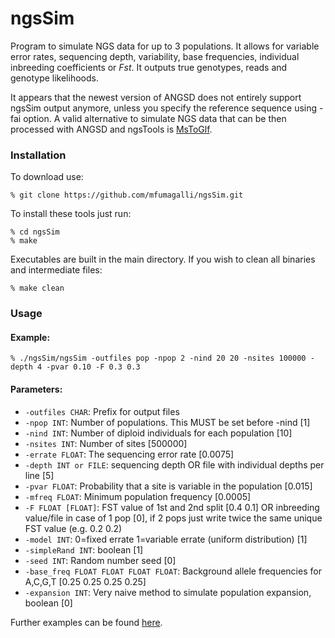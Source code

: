 
# ngsSim

Program to simulate NGS data for up to 3 populations. It allows for variable error rates, sequencing depth, variability, base frequencies, individual inbreeding coefficients or _Fst_. It outputs true genotypes, reads and genotype likelihoods. 

It appears that the newest version of ANGSD does not entirely support ngsSim output anymore, unless you specify the reference sequence using -fai option.
A valid alternative to simulate NGS data that can be then processed with ANGSD and ngsTools is [MsToGlf](http://popgen.dk/angsd/index.php/MsToGlf).

### Installation

To download use:

    % git clone https://github.com/mfumagalli/ngsSim.git

To install these tools just run:

    % cd ngsSim
    % make

Executables are built in the main directory. If you wish to clean all binaries and intermediate files:

    % make clean

### Usage

#### Example:

    % ./ngsSim/ngsSim -outfiles pop -npop 2 -nind 20 20 -nsites 100000 -depth 4 -pvar 0.10 -F 0.3 0.3

#### Parameters:
* `-outfiles CHAR`: Prefix for output files
* `-npop INT`: Number of populations. This MUST be set before -nind [1]
* `-nind INT`: Number of diploid individuals for each population [10]
* `-nsites INT`: Number of sites [500000]
* `-errate FLOAT`: The sequencing error rate [0.0075]
* `-depth INT or FILE`: sequencing depth OR file with individual depths per line [5]
* `-pvar FLOAT`: Probability that a site is variable in the population [0.015]
* `-mfreq FLOAT`: Minimum population frequency [0.0005]
* `-F FLOAT [FLOAT]`: FST value of 1st and 2nd split [0.4 0.1] OR inbreeding value/file in case of 1 pop [0], if 2 pops just write twice the same unique FST value (e.g. 0.2 0.2)
* `-model INT`: 0=fixed errate 1=variable errate (uniform distribution) [1]
* `-simpleRand INT`: boolean [1]
* `-seed INT`: Random number seed [0]
* `-base_freq FLOAT FLOAT FLOAT FLOAT`: Background allele frequencies for A,C,G,T [0.25 0.25 0.25 0.25]
* `-expansion INT`: Very naive method to simulate population expansion, boolean [0]

Further examples can be found [here](https://github.com/mfumagalli/ngsSim/tree/master/examples).
